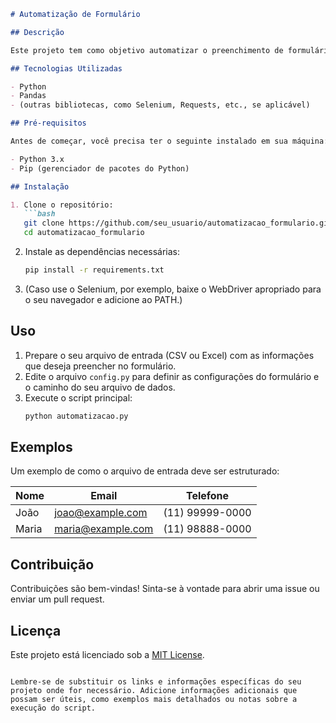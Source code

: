 
```markdown
# Automatização de Formulário

## Descrição

Este projeto tem como objetivo automatizar o preenchimento de formulários utilizando Python e a biblioteca Pandas. Através deste script, é possível ler informações de um arquivo (como CSV ou Excel) e utilizá-las para preencher um formulário online de maneira eficiente.

## Tecnologias Utilizadas

- Python
- Pandas
- (outras bibliotecas, como Selenium, Requests, etc., se aplicável)

## Pré-requisitos

Antes de começar, você precisa ter o seguinte instalado em sua máquina:

- Python 3.x
- Pip (gerenciador de pacotes do Python)

## Instalação

1. Clone o repositório:
   ```bash
   git clone https://github.com/seu_usuario/automatizacao_formulario.git
   cd automatizacao_formulario
   ```

2. Instale as dependências necessárias:
   ```bash
   pip install -r requirements.txt
   ```

3. (Caso use o Selenium, por exemplo, baixe o WebDriver apropriado para o seu navegador e adicione ao PATH.)

## Uso

1. Prepare o seu arquivo de entrada (CSV ou Excel) com as informações que deseja preencher no formulário.
2. Edite o arquivo `config.py` para definir as configurações do formulário e o caminho do seu arquivo de dados.
3. Execute o script principal:
   ```bash
   python automatizacao.py
   ```

## Exemplos

Um exemplo de como o arquivo de entrada deve ser estruturado:

| Nome   | Email             | Telefone     |
|--------|-------------------|---------------|
| João   | joao@example.com  | (11) 99999-0000 |
| Maria  | maria@example.com | (11) 98888-0000 |

## Contribuição

Contribuições são bem-vindas! Sinta-se à vontade para abrir uma issue ou enviar um pull request.

## Licença

Este projeto está licenciado sob a [MIT License](LICENSE).
```

Lembre-se de substituir os links e informações específicas do seu projeto onde for necessário. Adicione informações adicionais que possam ser úteis, como exemplos mais detalhados ou notas sobre a execução do script.

